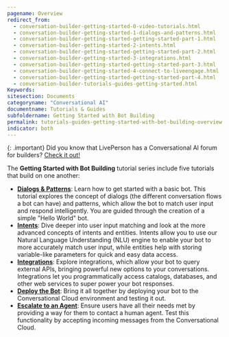 ```yaml
---
pagename: Overview
redirect_from:
  - conversation-builder-getting-started-0-video-tutorials.html
  - conversation-builder-getting-started-1-dialogs-and-patterns.html
  - conversation-builder-getting-started-getting-started-part-1.html
  - conversation-builder-getting-started-2-intents.html
  - conversation-builder-getting-started-getting-started-part-2.html
  - conversation-builder-getting-started-3-integrations.html
  - conversation-builder-getting-started-getting-started-part-3.html
  - conversation-builder-getting-started-4-connect-to-liveengage.html
  - conversation-builder-getting-started-getting-started-part-4.html
  - conversation-builder-tutorials-guides-getting-started.html
Keywords:
sitesection: Documents
categoryname: "Conversational AI"
documentname: Tutorials & Guides
subfoldername: Getting Started with Bot Building
permalink: tutorials-guides-getting-started-with-bot-building-overview.html
indicator: both
---
```


{: .important}
Did you know that LivePerson has a Conversational AI forum for builders? [Check it out!](https://talkyard.livepersonai.com/)

The **Getting Started with Bot Building** tutorial series include five tutorials that build on one another:

* **[Dialogs & Patterns](tutorials-guides-getting-started-with-bot-building-dialogs-patterns.html)**: Learn how to get started with a basic bot. This tutorial explores the concept of dialogs (the different conversation flows a bot can have) and patterns, which allow the bot to match user input and respond intelligently. You are guided through the creation of a simple "Hello World" bot.
* **[Intents](tutorials-guides-getting-started-with-bot-building-intents.html)**: Dive deeper into user input matching and look at the more advanced concepts of intents and entities. Intents allow you to use our Natural Language Understanding (NLU) engine to enable your bot to more accurately match user input, while entities help with storing variable-like parameters for quick and easy data access.
* **[Integrations](tutorials-guides-getting-started-with-bot-building-integrations.html)**: Explore integrations, which allow your bot to query external APIs, bringing powerful new options to your conversations. Integrations let you programmatically access catalogs, databases, and other web services to super power your bot responses.
* **[Deploy the Bot](tutorials-guides-getting-started-with-bot-building-deploy-the-bot.html)**: Bring it all together by deploying your bot to the Conversational Cloud environment and testing it out.
* **[Escalate to an Agent](tutorials-guides-getting-started-with-bot-building-escalate-to-an-agent.html)**: Ensure users have all their needs met by providing a way for them to contact a human agent. Test this functionality by accepting incoming messages from the Conversational Cloud.
